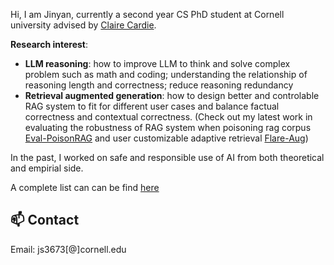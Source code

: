 Hi, I am Jinyan, currently a second year CS PhD student at Cornell university advised by [Claire Cardie](https://www.cs.cornell.edu/home/cardie/).

<!-- <span style="color:red; font-weight:bold">I will be graduating with my PhD in Spring 2026 and am actively seeking full-time research positions.</span> -->





**Research interest**: 
- **LLM reasoning**: how to improve LLM to think and solve complex problem such as math and coding; understanding the relationship of reasoning length and correctness; reduce reasoning redundancy
- **Retrieval augmented generation**: how to design better and controlable RAG system to fit for different user cases and balance factual correctness and contextual correctness. (Check out my latest work in evaluating the robustness of RAG system when poisoning rag corpus [Eval-PoisonRAG](https://arxiv.org/pdf/2412.16708) and user customizable adaptive retrieval [Flare-Aug](https://arxiv.org/pdf/2502.12145v1))



In the past, I worked on safe and responsible use of AI from both theoretical and empirial side. 

A complete list can can be find [here](https://jinyansu1.github.io/Publications.html)

  
## 📫 Contact
Email: js3673[@]cornell.edu





